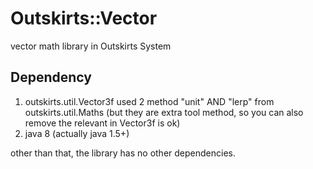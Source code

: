 # Outskirts::Vector

vector math library in Outskirts System

## Dependency

1. outskirts.util.Vector3f used 2 method "unit" AND "lerp" from outskirts.util.Maths 
   (but they are extra tool method, so you can also remove the relevant in Vector3f is ok)
2. java 8 (actually java 1.5+)

other than that, the library has no other dependencies.

